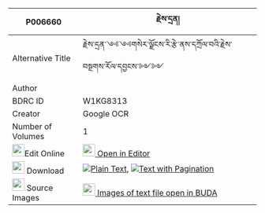 |P006660|རྗེས་དྲན། 
| --- | --- 
|Alternative Title |རྗེས་དྲན་༺༺གསེར་ལྗོངས་རི་རྩེ་ནས་དཀྲོལ་བའི་རྗེས་བསྔགས་རོལ་དབྱངས་༻༻
|Author | 
|BDRC ID | W1KG8313
|Creator | Google OCR
|Number of Volumes| 1
|<img width="25" src="https://img.icons8.com/color/25/000000/edit-property.png">Edit Online| [<img width="25" src="https://avatars.githubusercontent.com/u/45091458?s=200&v=4"> Open in Editor](http://editor.openpecha.org/P006660)
|<img width="25" src="https://img.icons8.com/fluent/48/000000/download-2.png"/>  Download | [![](https://img.icons8.com/color/20/000000/txt.png)Plain Text](https://github.com/Openpecha/P006660/releases/download/v1/jedren_plain_P006660.zip), [![](https://img.icons8.com/color/20/000000/txt.png)Text with Pagination](https://github.com/Openpecha/P006660/releases/download/v1/jedren_pages_P006660.zip)
|<img width="25" src="https://img.icons8.com/plasticine/100/000000/pictures-folder.png"/>  Source Images | [<img width="25" src="https://library.bdrc.io/icons/BUDA-small.svg"> Images of text file open in BUDA](https://library.bdrc.io/show/bdr:W1KG8313)